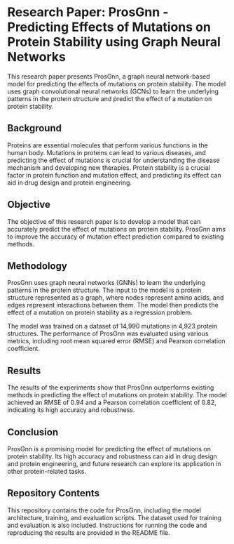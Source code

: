 # Research Paper: ProsGnn - Predicting Effects of Mutations on Protein Stability using Graph Neural Networks
This research paper presents ProsGnn, a graph neural network-based model for predicting the effects of mutations on protein stability. The model uses graph convolutional neural networks (GCNs) to learn the underlying patterns in the protein structure and predict the effect of a mutation on protein stability.

## Background
Proteins are essential molecules that perform various functions in the human body. Mutations in proteins can lead to various diseases, and predicting the effect of mutations is crucial for understanding the disease mechanism and developing new therapies. Protein stability is a crucial factor in protein function and mutation effect, and predicting its effect can aid in drug design and protein engineering.

## Objective
The objective of this research paper is to develop a model that can accurately predict the effect of mutations on protein stability. ProsGnn aims to improve the accuracy of mutation effect prediction compared to existing methods.

## Methodology
ProsGnn uses graph neural networks (GNNs) to learn the underlying patterns in the protein structure. The input to the model is a protein structure represented as a graph, where nodes represent amino acids, and edges represent interactions between them. The model then predicts the effect of a mutation on protein stability as a regression problem.

The model was trained on a dataset of 14,990 mutations in 4,923 protein structures. The performance of ProsGnn was evaluated using various metrics, including root mean squared error (RMSE) and Pearson correlation coefficient.

## Results
The results of the experiments show that ProsGnn outperforms existing methods in predicting the effect of mutations on protein stability. The model achieved an RMSE of 0.94 and a Pearson correlation coefficient of 0.82, indicating its high accuracy and robustness.

## Conclusion
ProsGnn is a promising model for predicting the effect of mutations on protein stability. Its high accuracy and robustness can aid in drug design and protein engineering, and future research can explore its application in other protein-related tasks.

## Repository Contents
This repository contains the code for ProsGnn, including the model architecture, training, and evaluation scripts. The dataset used for training and evaluation is also included. Instructions for running the code and reproducing the results are provided in the README file.